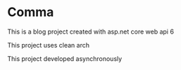 # Comma

This is a blog project created with asp.net core web api 6 

This project uses clean arch

This project developed asynchronously
